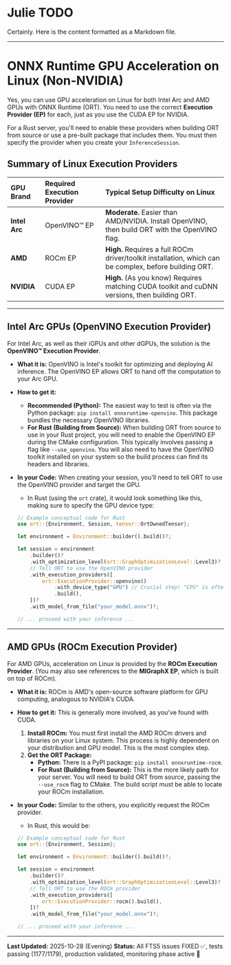 # Julie TODO

Certainly. Here is the content formatted as a Markdown file.

-----

# ONNX Runtime GPU Acceleration on Linux (Non-NVIDIA)

Yes, you can use GPU acceleration on Linux for both Intel Arc and AMD GPUs with ONNX Runtime (ORT). You need to use the correct **Execution Provider (EP)** for each, just as you use the CUDA EP for NVIDIA.

For a Rust server, you'll need to enable these providers when building ORT from source or use a pre-built package that includes them. You must then specify the provider when you create your `InferenceSession`.

## Summary of Linux Execution Providers

| GPU Brand | Required Execution Provider | Typical Setup Difficulty on Linux |
| :--- | :--- | :--- |
| **Intel Arc** | OpenVINO™ EP | **Moderate.** Easier than AMD/NVIDIA. Install OpenVINO, then build ORT with the OpenVINO flag. |
| **AMD** | ROCm EP | **High.** Requires a full ROCm driver/toolkit installation, which can be complex, before building ORT. |
| **NVIDIA** | CUDA EP | **High.** (As you know) Requires matching CUDA toolkit and cuDNN versions, then building ORT. |

-----

## Intel Arc GPUs (OpenVINO Execution Provider)

For Intel Arc, as well as their iGPUs and other dGPUs, the solution is the **OpenVINO™ Execution Provider**.

  * **What it is:** OpenVINO is Intel's toolkit for optimizing and deploying AI inference. The OpenVINO EP allows ORT to hand off the computation to your Arc GPU.

  * **How to get it:**

      * **Recommended (Python):** The easiest way to test is often via the Python package: `pip install onnxruntime-openvino`. This package bundles the necessary OpenVINO libraries.
      * **For Rust (Building from Source):** When building ORT from source to use in your Rust project, you will need to enable the OpenVINO EP during the CMake configuration. This typically involves passing a flag like `--use_openvino`. You will also need to have the OpenVINO toolkit installed on your system so the build process can find its headers and libraries.

  * **In your Code:** When creating your session, you'll need to tell ORT to use the OpenVINO provider and target the GPU.

      * In Rust (using the `ort` crate), it would look something like this, making sure to specify the GPU device type:

    <!-- end list -->

    ```rust
    // Example conceptual code for Rust
    use ort::{Environment, Session, tensor::OrtOwnedTensor};

    let environment = Environment::builder().build()?;

    let session = environment
        .builder()?
        .with_optimization_level(ort::GraphOptimizationLevel::Level3)?
        // Tell ORT to use the OpenVINO provider
        .with_execution_providers([
            ort::ExecutionProvider::openvino()
                .with_device_type("GPU") // Crucial step! "CPU" is often the default
                .build(),
        ])?
        .with_model_from_file("your_model.onnx")?;

    // ... proceed with your inference ...
    ```

-----

## AMD GPUs (ROCm Execution Provider)

For AMD GPUs, acceleration on Linux is provided by the **ROCm Execution Provider**. (You may also see references to the **MIGraphX EP**, which is built on top of ROCm).

  * **What it is:** ROCm is AMD's open-source software platform for GPU computing, analogous to NVIDIA's CUDA.

  * **How to get it:** This is generally more involved, as you've found with CUDA.

    1.  **Install ROCm:** You must first install the AMD ROCm drivers and libraries on your Linux system. This process is highly dependent on your distribution and GPU model. This is the most complex step.
    2.  **Get the ORT Package:**
          * **Python:** There is a PyPI package: `pip install onnxruntime-rocm`.
          * **For Rust (Building from Source):** This is the more likely path for your server. You will need to build ORT from source, passing the `--use_rocm` flag to CMake. The build script must be able to locate your ROCm installation.

  * **In your Code:** Similar to the others, you explicitly request the ROCm provider.

      * In Rust, this would be:

    <!-- end list -->

    ```rust
    // Example conceptual code for Rust
    use ort::{Environment, Session};

    let environment = Environment::builder().build()?;

    let session = environment
        .builder()?
        .with_optimization_level(ort::GraphOptimizationLevel::Level3)?
        // Tell ORT to use the ROCm provider
        .with_execution_providers([
            ort::ExecutionProvider::rocm().build(),
        ])?
        .with_model_from_file("your_model.onnx")?;

    // ... proceed with your inference ...
    ```
---

**Last Updated:** 2025-10-28 (Evening)
**Status:** All FTS5 issues FIXED ✅, tests passing (1177/1179), production validated, monitoring phase active 🔬